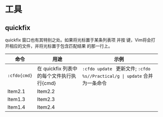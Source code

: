 # 工具

## quickfix

quickfix 窗口也有其特别之处。如果将光标置于某条列表项 并按 <CR> 键，Vim将会打开相应的文件，并将光标置于包含匹配结果 的那一行上。

| 命令   | 用途    | 示例 |
|--------------- | --------------- | --------------- |
| `:cfdo{cmd}`   | 在 quickfix 列表中的每个文件执行执行{cmd}   | `:cfdo update ` 更新文件; `:cfdo %s//Practical/g \| update` 合并为一条命令|
| Item2.1   | Item2.2   |          |
| Item1.3   | Item2.3   |          |
| Item1.4   | Item2.4   |          |


